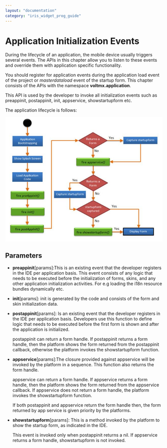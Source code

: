 ```yaml
---
layout: "documentation"
category: "iris_widget_prog_guide"
---
```

                               


Application Initialization Events
=================================

During the lifecycle of an application, the mobile device usually triggers several events. The APIs in this chapter allow you to listen to these events and override them with application specific functionality.

You should register for application events during the application load event of the project or _masterdataload_ event of the startup form. This chapter consists of the APIs with the namespace **voltmx.application**.

This API is used by the developer to invoke all initialization events such as preappinit, postappinit, init, appservice, showstartupform etc.

The application lifecycle is follows:

![](Resources/Images/applifecycle_622x493.jpg)

Parameters
----------

*   **preappinit**\[params\]:This is an existing event that the developer registers in the IDE per application basis. This event consists of any logic that needs to be executed before the initialization of forms, skins, and any other application initialization activities. For e.g loading the i18n resource bundles dynamically etc.
*   **init**\[params\]: init is generated by the code and consists of the form and skin initialization data.
*   **postappinit**\[params\]: Is an existing event that the developer registers in the IDE per application basis. Developers use this function to define logic that needs to be executed before the first form is shown and after the application is initialized.
    
    postappinit can return a form handle. If postappinit returns a form handle, then the platform shows the form returned from the postappinit callback, otherwise the platform invokes the showstartupform function.
    

*   **appservice**\[params\]:The closure provided against appservice will be invoked by the platform in a sequence. This function also returns the form handle.
    
    appservice can return a form handle. If appservice returns a form handle, then the platform shows the form returned from the appservice callback. If appservice does not return a form handle, the platform invokes the showstartupform function.
    
    If both postappinit and appservice return the form handle then, the form returned by app service is given priority by the platforms.
    

*   **showstartupform**\[params\]: This is a method invoked by the platform to show the startup form, as indicated in the IDE.
    
    This event is invoked only when postappinit returns a nil. If appservice returns a form handle, showstartupform is not invoked.
    

